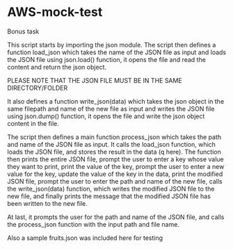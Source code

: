 # AWS-mock-test
Bonus task

This script starts by importing the json module. The script then defines a function load_json which takes the name of the JSON file as input and loads the JSON file using json.load() function, it opens the file and read the content and return the json object.

PLEASE NOTE THAT THE JSON FILE MUST BE IN THE SAME DIRECTORY/FOLDER

It also defines a function write_json(data) which takes the json object in the same filepath and name of the new file as input and writes the JSON file using json.dump() function, it opens the file and write the json object content in the file.

The script then defines a main function process_json which takes the path and name of the JSON file as input. It calls the load_json function, which loads the JSON file, and stores the result in the data (q here).
The function then prints the entire JSON file, prompt the user to enter a key whose value they want to print, print the value of the key, prompt the user to enter a new value for the key, update the value of the key in the data, print the modified JSON file, prompt the user to enter the path and name of the new file, calls the write_json(data) function, which writes the modified JSON file to the new file, and finally prints the message that the modified JSON file has been written to the new file.

At last, it prompts the user for the path and name of the JSON file, and calls the process_json function with the input path and file name.

Also a sample fruits.json was included here for testing
